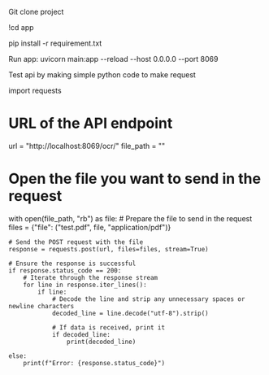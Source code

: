 Git clone project

!cd app

pip install -r requirement.txt

Run app: uvicorn main:app --reload --host 0.0.0.0 --port 8069

Test api by making simple python code to make request

import requests

# URL of the API endpoint
url = "http://localhost:8069/ocr/"
file_path = ""
# Open the file you want to send in the request
with open(file_path, "rb") as file:
    # Prepare the file to send in the request
    files = {"file": ("test.pdf", file, "application/pdf")}

    # Send the POST request with the file
    response = requests.post(url, files=files, stream=True)

    # Ensure the response is successful
    if response.status_code == 200:
        # Iterate through the response stream
        for line in response.iter_lines():
            if line:
                # Decode the line and strip any unnecessary spaces or newline characters
                decoded_line = line.decode("utf-8").strip()

                # If data is received, print it
                if decoded_line:
                    print(decoded_line)

    else:
        print(f"Error: {response.status_code}")
